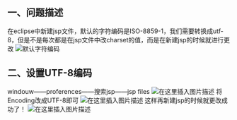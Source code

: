 ## 一、问题描述
在eclipse中新建jsp文件，默认的字符编码是ISO-8859-1，我们需要转换成utf-8，但是不是每次都是在jsp文件中改charset的值，而是在新建jsp的时候就进行更改
![默认字符编码](https://img-blog.csdnimg.cn/20181217234152503.png?x-oss-process=image/watermark,type_ZmFuZ3poZW5naGVpdGk,shadow_10,text_aHR0cHM6Ly9ibG9nLmNzZG4ubmV0L3FxXzQzMjcwMDc0,size_16,color_FFFFFF,t_70)
## 二、设置UTF-8编码
windouw——proferences——搜索jsp——jsp files
![在这里插入图片描述](https://img-blog.csdnimg.cn/20181217234508682.png?x-oss-process=image/watermark,type_ZmFuZ3poZW5naGVpdGk,shadow_10,text_aHR0cHM6Ly9ibG9nLmNzZG4ubmV0L3FxXzQzMjcwMDc0,size_16,color_FFFFFF,t_70)
将Encoding改成UTF-8即可
![在这里插入图片描述](https://img-blog.csdnimg.cn/20181217234547464.png?x-oss-process=image/watermark,type_ZmFuZ3poZW5naGVpdGk,shadow_10,text_aHR0cHM6Ly9ibG9nLmNzZG4ubmV0L3FxXzQzMjcwMDc0,size_16,color_FFFFFF,t_70)
这样再新建jsp的时候就更改成功了！
![在这里插入图片描述](https://img-blog.csdnimg.cn/20181217234739772.png?x-oss-process=image/watermark,type_ZmFuZ3poZW5naGVpdGk,shadow_10,text_aHR0cHM6Ly9ibG9nLmNzZG4ubmV0L3FxXzQzMjcwMDc0,size_16,color_FFFFFF,t_70)